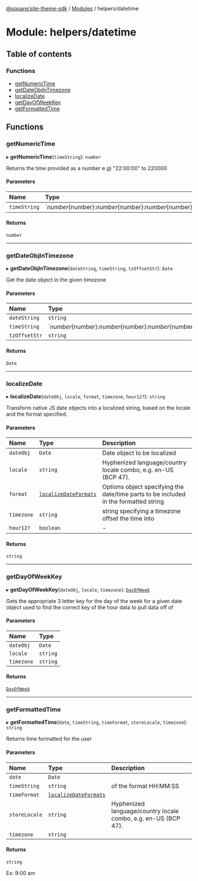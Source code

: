 [@square/site-theme-sdk](../GettingStarted.md) / [Modules](../modules.md) / helpers/datetime

# Module: helpers/datetime

## Table of contents

### Functions

- [getNumericTime](helpers_datetime.md#getnumerictime)
- [getDateObjInTimezone](helpers_datetime.md#getdateobjintimezone)
- [localizeDate](helpers_datetime.md#localizedate)
- [getDayOfWeekKey](helpers_datetime.md#getdayofweekkey)
- [getFormattedTime](helpers_datetime.md#getformattedtime)

## Functions

### getNumericTime

▸ **getNumericTime**(`timeString`): `number`

Returns the time provided as a number
e.g) "22:00:00" to 220000

#### Parameters

| Name | Type |
| :------ | :------ |
| `timeString` | \`${number}${number}:${number}${number}:${number}${number}\` |

#### Returns

`number`

___

### getDateObjInTimezone

▸ **getDateObjInTimezone**(`dateString`, `timeString`, `tzOffsetStr`): `Date`

Get the date object in the given timezone

#### Parameters

| Name | Type |
| :------ | :------ |
| `dateString` | `string` |
| `timeString` | \`${number}${number}:${number}${number}:${number}${number}\` |
| `tzOffsetStr` | `string` |

#### Returns

`Date`

___

### localizeDate

▸ **localizeDate**(`dateObj`, `locale`, `format`, `timezone`, `hour12?`): `string`

Transform native JS date objects into a localized string, based on the locale and the format
specified.

#### Parameters

| Name | Type | Description |
| :------ | :------ | :------ |
| `dateObj` | `Date` | Date object to be localized |
| `locale` | `string` | Hyphenized language/country locale combo, e.g. en-US (BCP 47). |
| `format` | [`localizeDateFormats`](types_helpers_datetime.md#localizedateformats) | Options object specifying the date/time parts to be included in the formatted string |
| `timezone` | `string` | string specifying a timezone offset the time into |
| `hour12?` | `boolean` | - |

#### Returns

`string`

___

### getDayOfWeekKey

▸ **getDayOfWeekKey**(`dateObj`, `locale`, `timezone`): [`DayOfWeek`](types_helpers_datetime.md#dayofweek)

Gets the appropriate 3 letter key for the day of the week for a given date object
used to find the correct key of the hour data to pull data off of

#### Parameters

| Name | Type |
| :------ | :------ |
| `dateObj` | `Date` |
| `locale` | `string` |
| `timezone` | `string` |

#### Returns

[`DayOfWeek`](types_helpers_datetime.md#dayofweek)

___

### getFormattedTime

▸ **getFormattedTime**(`date`, `timeString`, `timeFormat`, `storeLocale`, `timezone`): `string`

Returns time formatted for the user

#### Parameters

| Name | Type | Description |
| :------ | :------ | :------ |
| `date` | `Date` |  |
| `timeString` | `string` | of the format HH:MM:SS |
| `timeFormat` | [`localizeDateFormats`](types_helpers_datetime.md#localizedateformats) |  |
| `storeLocale` | `string` | Hyphenized language/country locale combo, e.g. en-US (BCP 47). |
| `timezone` | `string` |  |

#### Returns

`string`

Ex: 9:00 am
